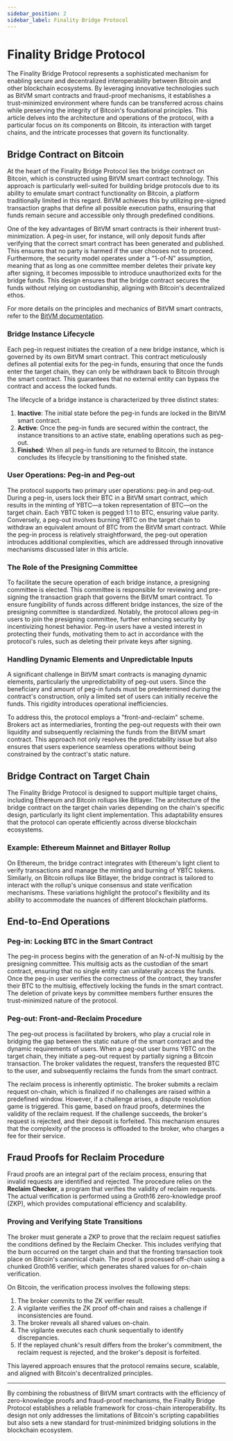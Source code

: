 ```yaml
---
sidebar_position: 2
sidebar_label: Finality Bridge Protocol
---
```


# Finality Bridge Protocol

The Finality Bridge Protocol represents a sophisticated mechanism for enabling secure and decentralized interoperability between Bitcoin and other blockchain ecosystems. By leveraging innovative technologies such as BitVM smart contracts and fraud-proof mechanisms, it establishes a trust-minimized environment where funds can be transferred across chains while preserving the integrity of Bitcoin's foundational principles. This article delves into the architecture and operations of the protocol, with a particular focus on its components on Bitcoin, its interaction with target chains, and the intricate processes that govern its functionality.

## Bridge Contract on Bitcoin

At the heart of the Finality Bridge Protocol lies the bridge contract on Bitcoin, which is constructed using BitVM smart contract technology. This approach is particularly well-suited for building bridge protocols due to its ability to emulate smart contract functionality on Bitcoin, a platform traditionally limited in this regard. BitVM achieves this by utilizing pre-signed transaction graphs that define all possible execution paths, ensuring that funds remain secure and accessible only through predefined conditions.

One of the key advantages of BitVM smart contracts is their inherent trust-minimization. A peg-in user, for instance, will only deposit funds after verifying that the correct smart contract has been generated and published. This ensures that no party is harmed if the user chooses not to proceed. Furthermore, the security model operates under a "1-of-N" assumption, meaning that as long as one committee member deletes their private key after signing, it becomes impossible to introduce unauthorized exits for the bridge funds. This design ensures that the bridge contract secures the funds without relying on custodianship, aligning with Bitcoin's decentralized ethos.

For more details on the principles and mechanics of BitVM smart contracts, refer to the [BitVM documentation](https://github.com/bitlayer-org/bitlayer-org.github.io/blob/feature/v2-doc/docs/Learn/Technologies/bitvm-smart-contract.md).

### Bridge Instance Lifecycle

Each peg-in request initiates the creation of a new bridge instance, which is governed by its own BitVM smart contract. This contract meticulously defines all potential exits for the peg-in funds, ensuring that once the funds enter the target chain, they can only be withdrawn back to Bitcoin through the smart contract. This guarantees that no external entity can bypass the contract and access the locked funds.

The lifecycle of a bridge instance is characterized by three distinct states:
1. **Inactive**: The initial state before the peg-in funds are locked in the BitVM smart contract.
2. **Active**: Once the peg-in funds are secured within the contract, the instance transitions to an active state, enabling operations such as peg-out.
3. **Finished**: When all peg-in funds are returned to Bitcoin, the instance concludes its lifecycle by transitioning to the finished state.

### User Operations: Peg-in and Peg-out

The protocol supports two primary user operations: peg-in and peg-out. During a peg-in, users lock their BTC in a BitVM smart contract, which results in the minting of YBTC—a token representation of BTC—on the target chain. Each YBTC token is pegged 1:1 to BTC, ensuring value parity. Conversely, a peg-out involves burning YBTC on the target chain to withdraw an equivalent amount of BTC from the BitVM smart contract. While the peg-in process is relatively straightforward, the peg-out operation introduces additional complexities, which are addressed through innovative mechanisms discussed later in this article.

### The Role of the Presigning Committee

To facilitate the secure operation of each bridge instance, a presigning committee is elected. This committee is responsible for reviewing and pre-signing the transaction graph that governs the BitVM smart contract. To ensure fungibility of funds across different bridge instances, the size of the presigning committee is standardized. Notably, the protocol allows peg-in users to join the presigning committee, further enhancing security by incentivizing honest behavior. Peg-in users have a vested interest in protecting their funds, motivating them to act in accordance with the protocol's rules, such as deleting their private keys after signing.

### Handling Dynamic Elements and Unpredictable Inputs

A significant challenge in BitVM smart contracts is managing dynamic elements, particularly the unpredictability of peg-out users. Since the beneficiary and amount of peg-in funds must be predetermined during the contract's construction, only a limited set of users can initially receive the funds. This rigidity introduces operational inefficiencies.

To address this, the protocol employs a "front-and-reclaim" scheme. Brokers act as intermediaries, fronting the peg-out requests with their own liquidity and subsequently reclaiming the funds from the BitVM smart contract. This approach not only resolves the predictability issue but also ensures that users experience seamless operations without being constrained by the contract's static nature.

## Bridge Contract on Target Chain

The Finality Bridge Protocol is designed to support multiple target chains, including Ethereum and Bitcoin rollups like Bitlayer. The architecture of the bridge contract on the target chain varies depending on the chain's specific design, particularly its light client implementation. This adaptability ensures that the protocol can operate efficiently across diverse blockchain ecosystems.

### Example: Ethereum Mainnet and Bitlayer Rollup

On Ethereum, the bridge contract integrates with Ethereum's light client to verify transactions and manage the minting and burning of YBTC tokens. Similarly, on Bitcoin rollups like Bitlayer, the bridge contract is tailored to interact with the rollup's unique consensus and state verification mechanisms. These variations highlight the protocol's flexibility and its ability to accommodate the nuances of different blockchain platforms.

## End-to-End Operations

### Peg-in: Locking BTC in the Smart Contract

The peg-in process begins with the generation of an N-of-N multisig by the presigning committee. This multisig acts as the custodian of the smart contract, ensuring that no single entity can unilaterally access the funds. Once the peg-in user verifies the correctness of the contract, they transfer their BTC to the multisig, effectively locking the funds in the smart contract. The deletion of private keys by committee members further ensures the trust-minimized nature of the protocol.

### Peg-out: Front-and-Reclaim Procedure

The peg-out process is facilitated by brokers, who play a crucial role in bridging the gap between the static nature of the smart contract and the dynamic requirements of users. When a peg-out user burns YBTC on the target chain, they initiate a peg-out request by partially signing a Bitcoin transaction. The broker validates the request, transfers the requested BTC to the user, and subsequently reclaims the funds from the smart contract.

The reclaim process is inherently optimistic. The broker submits a reclaim request on-chain, which is finalized if no challenges are raised within a predefined window. However, if a challenge arises, a dispute resolution game is triggered. This game, based on fraud proofs, determines the validity of the reclaim request. If the challenge succeeds, the broker's request is rejected, and their deposit is forfeited. This mechanism ensures that the complexity of the process is offloaded to the broker, who charges a fee for their service.

## Fraud Proofs for Reclaim Procedure

Fraud proofs are an integral part of the reclaim process, ensuring that invalid requests are identified and rejected. The procedure relies on the **Reclaim Checker**, a program that verifies the validity of reclaim requests. The actual verification is performed using a Groth16 zero-knowledge proof (ZKP), which provides computational efficiency and scalability.

### Proving and Verifying State Transitions

The broker must generate a ZKP to prove that the reclaim request satisfies the conditions defined by the Reclaim Checker. This includes verifying that the burn occurred on the target chain and that the fronting transaction took place on Bitcoin's canonical chain. The proof is processed off-chain using a chunked Groth16 verifier, which generates shared values for on-chain verification.

On Bitcoin, the verification process involves the following steps:
1. The broker commits to the ZK verifier result.
2. A vigilante verifies the ZK proof off-chain and raises a challenge if inconsistencies are found.
3. The broker reveals all shared values on-chain.
4. The vigilante executes each chunk sequentially to identify discrepancies.
5. If the replayed chunk's result differs from the broker's commitment, the reclaim request is rejected, and the broker's deposit is forfeited.

This layered approach ensures that the protocol remains secure, scalable, and aligned with Bitcoin's decentralized principles.

---

By combining the robustness of BitVM smart contracts with the efficiency of zero-knowledge proofs and fraud-proof mechanisms, the Finality Bridge Protocol establishes a reliable framework for cross-chain interoperability. Its design not only addresses the limitations of Bitcoin's scripting capabilities but also sets a new standard for trust-minimized bridging solutions in the blockchain ecosystem.
